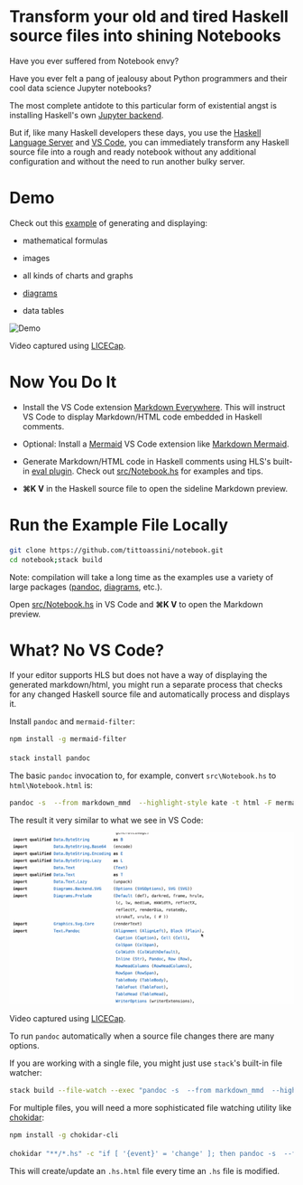 # Transform your old and tired Haskell source files into shining Notebooks

Have you ever suffered from Notebook envy?
    
Have you ever felt a pang of jealousy about Python programmers and their cool data science Jupyter notebooks?

The most complete antidote to this particular form of existential angst is installing Haskell's own [Jupyter backend](https://hackage.haskell.org/package/ihaskell).

But if, like many Haskell developers these days, you use the [Haskell Language Server](https://github.com/haskell/haskell-language-server) and [VS Code](https://code.visualstudio.com/), you can immediately transform any Haskell source file into a rough and ready notebook without any additional configuration and without the need to run another bulky server.

# Demo

Check out this [example](src/Notebook.hs) of generating and displaying:

* mathematical formulas

* images

* all kinds of charts and graphs

* [diagrams](https://hackage.haskell.org/package/diagrams)

* data tables


![Demo](notebook.gif)

Video captured using [LICECap](https://www.cockos.com/licecap/).

# Now You Do It

* Install the VS Code extension [Markdown Everywhere](https://marketplace.visualstudio.com/items?itemName=zhaouv.vscode-markdown-everywhere). This will instruct VS Code to display Markdown/HTML code embedded in Haskell comments.

* Optional: Install a [Mermaid](https://mermaid-js.github.io/mermaid) VS Code extension like [Markdown Mermaid](https://marketplace.visualstudio.com/items?itemName=bierner.markdown-mermaid).

* Generate Markdown/HTML code in Haskell comments using HLS's built-in [eval plugin](https://github.com/haskell/haskell-language-server/blob/master/plugins/hls-eval-plugin/README.md). Check out [src/Notebook.hs](src/Notebook.hs) for examples and tips.

* **⌘K V** in the Haskell source file to open the sideline Markdown preview. 

# Run the Example File Locally

```bash
git clone https://github.com/tittoassini/notebook.git
cd notebook;stack build
```

Note: compilation will take a long time as the examples use a variety of large packages ([pandoc](https://hackage.haskell.org/package/pandoc), [diagrams](https://hackage.haskell.org/package/diagrams), etc.).

Open [src/Notebook.hs](src/Notebook.hs) in VS Code and **⌘K V** to open the Markdown preview.

# What? No VS Code?

If your editor supports HLS but does not have a way of displaying the generated markdown/html, you might run a separate process that checks for any changed Haskell source file and automatically process and displays it.

Install `pandoc` and `mermaid-filter`:

```bash
npm install -g mermaid-filter

stack install pandoc
```

The basic `pandoc` invocation to, for example, convert `src\Notebook.hs` to `html\Notebook.html` is:

```bash
pandoc -s  --from markdown_mmd  --highlight-style kate -t html -F mermaid-filter --metadata title=Notebook  -o html/Notebook.html src/Notebook.hs
```

The result it very similar to what we see in VS Code:

![Demo](notebook-pandoc.gif)

Video captured using [LICECap](https://www.cockos.com/licecap/).


To run `pandoc` automatically when a source file changes there are many options.

If you are working with a single file, you might just use `stack`'s built-in file watcher:

```bash
stack build --file-watch --exec "pandoc -s  --from markdown_mmd  --highlight-style kate -t html -F mermaid-filter --metadata title=Notebook  -o html/Notebook.html src/Notebook.hs" 
```

For multiple files, you will need a more sophisticated file watching utility like [chokidar](https://www.npmjs.com/package/chokidar-cli):

```bash
npm install -g chokidar-cli

chokidar "**/*.hs" -c "if [ '{event}' = 'change' ]; then pandoc -s  --from markdown_mmd --highlight-style kate -t html -F mermaid-filter --metadata title={path}  -o {path}.html {path}; fi;" 
```

This will create/update an `.hs.html` file every time an `.hs` file is modified. 

